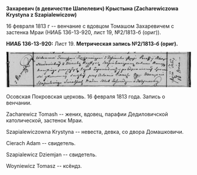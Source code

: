 **Захаревич (в девичестве Шапелевич) Крыстына (Zacharewiczowa Krystyna z
Szapialewiczow)**

16 февраля 1813 г -- венчание с вдовцом Томашом Захаревичем с застенка
Мраи (НИАБ 136-13-920, лист 19, №2/1813-б (ориг)).

**НИАБ 136-13-920:** Лист 19. **Метрическая запись №2/1813-б (ориг).**

![](./media/8e00b34e7c930a6afc39868e2b8d6e871eecda61.png)

Осовская Покровская церковь. 16 февраля 1813 года. Запись о венчании.

Zacharewicz Tomash -- жених, вдовец, парафии Дедиловичской католической,
застенок Мраи.

Szapialewiczowna Krystyna -- невеста, девка, со двора Домашковичи.

Cierach Adam -- свидетель.

Szapialewicz Dziemjan -- свидетель.

Woyniewicz Tomasz -- ксёндз.
